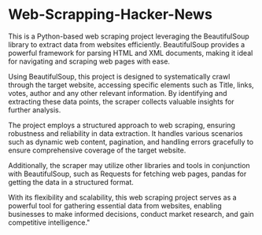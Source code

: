 # Web-Scrapping-Hacker-News
This is a Python-based web scraping project leveraging the BeautifulSoup library to extract data from websites efficiently. BeautifulSoup provides a powerful framework for parsing HTML and XML documents, making it ideal for navigating and scraping web pages with ease.

Using BeautifulSoup, this project is designed to systematically crawl through the target website, accessing specific elements such as Title, links, votes, author and any other relevant information. By identifying and extracting these data points, the scraper collects valuable insights for further analysis.

The project employs a structured approach to web scraping, ensuring robustness and reliability in data extraction. It handles various scenarios such as dynamic web content, pagination, and handling errors gracefully to ensure comprehensive coverage of the target website.

Additionally, the scraper may utilize other libraries and tools in conjunction with BeautifulSoup, such as Requests for fetching web pages, pandas for getting the data in a structured format.

With its flexibility and scalability, this web scraping project serves as a powerful tool for gathering essential data from websites, enabling businesses to make informed decisions, conduct market research, and gain competitive intelligence."
